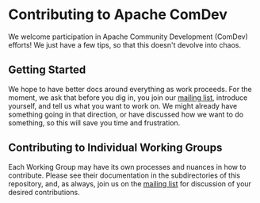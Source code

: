 # Contributing to Apache ComDev

We welcome participation in Apache Community Development (ComDev)
efforts! We just have a few tips, so that this doesn't devolve into
chaos.

## Getting Started

We hope to have better docs around everything as work proceeds. For the
moment, we ask that before you dig in, you join our [mailing list],
introduce yourself, and tell us what you want to work on. We might
already have something going in that direction, or have discussed how we
want to do something, so this will save you time and frustration.

## Contributing to Individual Working Groups

Each Working Group may have its own processes and nuances in how to
contribute. Please see their documentation in the subdirectories of this
repository, and, as always, join us on the [mailing list] for discussion
of your desired contributions.

[mailing list]: https://lists.apache.org/list.html?dev@community.apache.org

